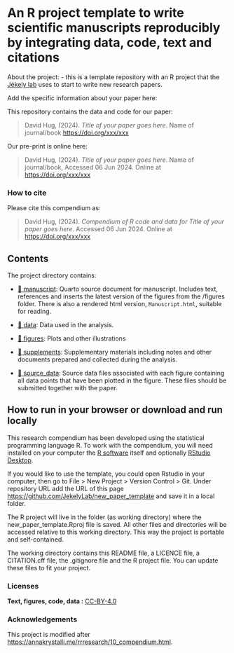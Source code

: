 
<!-- README.md is generated from README.Rmd. Please edit that file -->

# An R project template to write scientific manuscripts reproducibly by integrating data, code, text and citations

About the project: - this is a template repository with an R project
that the [Jékely
lab](https://www.cos.uni-heidelberg.de/en/research-groups/gaspar-jekely)
uses to start to write new research papers.

Add the specific information about your paper here:

This repository contains the data and code for our paper:

> David Hug, (2024). *Title of your paper goes here*. Name of
> journal/book <https://doi.org/xxx/xxx>

Our pre-print is online here:

> David Hug, (2024). *Title of your paper goes here*. Name of
> journal/book, Accessed 06 Jun 2024. Online at
> <https://doi.org/xxx/xxx>

### How to cite

Please cite this compendium as:

> David Hug, (2024). *Compendium of R code and data for Title of your
> paper goes here*. Accessed 06 Jun 2024. Online at
> <https://doi.org/xxx/xxx>

## Contents

The project directory contains:

- [:file_folder: manuscript](/manuscript/Manuscript.qmd): Quarto source
  document for manuscript. Includes text, references and inserts the
  latest version of the figures from the /figures folder. There is also
  a rendered html version, `Manuscript.html`, suitable for reading.

- [:file_folder: data](analysis/data): Data used in the analysis.

- [:file_folder: figures](manuscript/figures): Plots and other
  illustrations

- [:file_folder: supplements](manuscript/supplements): Supplementary
  materials including notes and other documents prepared and collected
  during the analysis.

- [:file_folder: source_data](manuscript/source_data): Source data files
  associated with each figure containing all data points that have been
  plotted in the figure. These files should be submitted together with
  the paper.

## How to run in your browser or download and run locally

This research compendium has been developed using the statistical
programming language R. To work with the compendium, you will need
installed on your computer the [R
software](https://cloud.r-project.org/) itself and optionally [RStudio
Desktop](https://rstudio.com/products/rstudio/download/).

If you would like to use the template, you could open Rstudio in your
computer, then go to File \> New Project \> Version Control \> Git.
Under repository URL add the URL of this page
<https://github.com/JekelyLab/new_paper_template> and save it in a local
folder.

The R project will live in the folder (as working directory) where the
new_paper_template.Rproj file is saved. All other files and directories
will be accessed relative to this working directory. This way the
project is portable and self-contained.

The working directory contains this README file, a LICENCE file, a
CITATION.cff file, the .gitignore file and the R project file. You can
update these files to fit your project.

### Licenses

**Text, figures, code, data :**
[CC-BY-4.0](http://creativecommons.org/licenses/by/4.0/)

### Acknowledgements

This project is modified after
<https://annakrystalli.me/rrresearch/10_compendium.html>.

